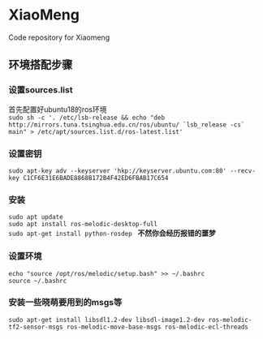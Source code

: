 # XiaoMeng
Code repository for Xiaomeng

## 环境搭配步骤
### 设置sources.list
首先配置好ubuntu18的ros环境  
``sudo sh -c '. /etc/lsb-release && echo "deb http://mirrors.tuna.tsinghua.edu.cn/ros/ubuntu/ `lsb_release -cs` main" > /etc/apt/sources.list.d/ros-latest.list'
``
###  设置密钥
`sudo apt-key adv --keyserver 'hkp://keyserver.ubuntu.com:80' --recv-key C1CF6E31E6BADE8868B172B4F42ED6FBAB17C654
`
### 安装
`sudo apt update 
`     
`
sudo apt install ros-melodic-desktop-full   
`    
`sudo apt-get install python-rosdep
`
**不然你会经历报错的噩梦**      
### 设置环境
`
echo "source /opt/ros/melodic/setup.bash" >> ~/.bashrc
`    
`
source ~/.bashrc
`        
### 安装一些晓萌要用到的msgs等
`
sudo apt-get install libsdl1.2-dev libsdl-image1.2-dev ros-melodic-tf2-sensor-msgs ros-melodic-move-base-msgs ros-melodic-ecl-threads
`
